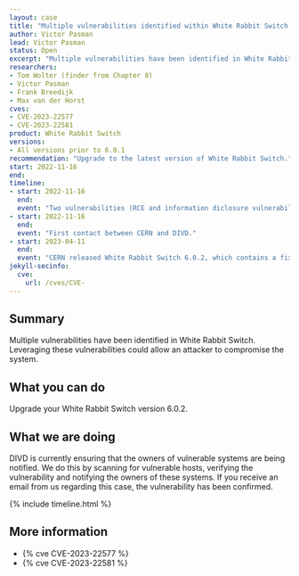 ```yaml
---
layout: case
title: "Multiple vulnerabilities identified within White Rabbit Switch from CERN"
author: Victor Pasman
lead: Victor Pasman
status: Open
excerpt: "Multiple vulnerabilities have been identified in White Rabbit Switch from CERN. Leveraging these vulnerabilities could allow an attacker to compromise the system." 
researchers:
- Tom Wolter (finder from Chapter 8)
- Victor Pasman
- Frank Breedijk
- Max van der Horst
cves:
- CVE-2023-22577
- CVE-2023-22581
product: White Rabbit Switch
versions: 
- All versions prior to 6.0.1
recommendation: "Upgrade to the latest version of White Rabbit Switch."
start: 2022-11-16
end:
timeline:
- start: 2022-11-16
  end:
  event: "Two vulnerabilities (RCE and information diclosure vulnerability) are reported by Tom Wolters, DIVD starts evaluation and reporting process."
- start: 2022-11-16
  end: 
  event: "First contact between CERN and DIVD."
- start: 2023-04-11
  end:
  event: "CERN released White Rabbit Switch 6.0.2, which contains a fix for CVE-2023-22577 and CVE-2023-22581."
jekyll-secinfo:
  cve:
    url: /cves/CVE-
---
```


## Summary

Multiple vulnerabilities have been identified in White Rabbit Switch. Leveraging these vulnerabilities could allow an attacker to compromise the system.

## What you can do

Upgrade your White Rabbit Switch version 6.0.2.

## What we are doing

DIVD is currently ensuring that the owners of vulnerable systems are being notified. We do this by scanning for vulnerable hosts, verifying the vulnerability and notifying the owners of these systems. If you receive an email from us regarding this case, the vulnerability has been confirmed.

{% include timeline.html %}

## More information

* {% cve CVE-2023-22577 %}
* {% cve CVE-2023-22581 %}